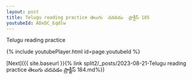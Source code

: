 ```yaml
---
layout: post
title: Telugu reading practice తెలుగు  చదవడం  ప్రాక్టీస్ 185
youtubeId: ADxDC_Eqdlw
---
```

 
 
Telugu reading practice
 
 
 
 
 


{% include youtubePlayer.html id=page.youtubeId %}
 
[Next]({{ site.baseurl }}{% link  split2/_posts/2023-08-21-Telugu reading practice తెలుగు  చదవడం  ప్రాక్టీస్ 184.md%})
 
